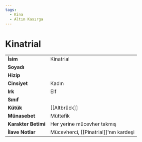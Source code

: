 ```yaml
---
tags:
  - Kina
  - Altın Kasırga
---  
```

# Kinatrial   
|  |  |  
|---|---|  
| **İsim** | Kinatrial|  
| **Soyadı** | |  
| **Hizip** | |  
| **Cinsiyet** | Kadın|  
| **Irk** | Elf|  
| **Sınıf** | |  
| **Kütük** | [[Altbrück]]|  
| **Münasebet** | Müttefik|  
| **Karakter Betimi** | Her yerine mücevher takmış|  
| **İlave Notlar** | Mücevherci, [[Pinatrial]]'nın kardeşi|  
